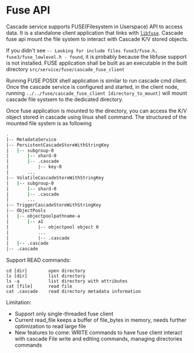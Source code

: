 # Fuse API

Cascade service supports FUSE(Filesystem in Userspace) API to access data. It is
a standalone client application that links with
[`libfuse`](https://github.com/libfuse/libfuse). Cascade fuse api mount the file
system to interact with Cascade K/V stored objects.

If you didn't see
`-- Looking for include files fuse3/fuse.h, fuse3/fuse_lowlevel.h - found`, it
is probably because the libfuse support is not installed. FUSE application shall
be built as an executable in the built directory
`src/service/fuse/cascade_fuse_client`

Running FUSE POSIX shell application is similar to run cascade cmd client. Once
the cascade service is configured and started, in the client node, running
`../../fuse/cascade_fuse_client [directory_to_mount]` will mount cascade file
systsem to the dedicated directory.

Once fuse application is mounted to the directory, you can access the K/V object
stored in cascade using linux shell command. The structured of the mounted file
system is as following

```bash
.
|-- MetadataService
|-- PersistentCascadeStoreWithStringKey
|   |-- subgroup-0
|       |-- shard-0
|       |-- .cascade
|           |-- key-0
|       ...
|-- VolatileCascadeStoreWithStringKey
|   |-- subgroup-0
|       |-- shard-0
|       |-- .cascade
|       ...
|-- TriggerCascadeStoreWithStringKey
|-- ObjectPools
|   |-- objectpoolpathname-a
|       |-- a1
|           |-- objectpool object 0
|           ...
|           |-- .cascade
|   |-- .cascade
|-- .cascade
```

Support READ commands:

```
cd [dir]        open directory
ls [dir]        list directory
ls -a           list directory with attributes
cat [file]      read file
cat .cascade    read directory metadata information
```

Limitation:

- Support only single-threaded fuse client
- Current read_file keeps a buffer of file_bytes in memory, needs further
  optimization to read large file
- New features to come: WRITE commands to have fuse client interact with cascade
  File write and editing commands, managing directories commands
